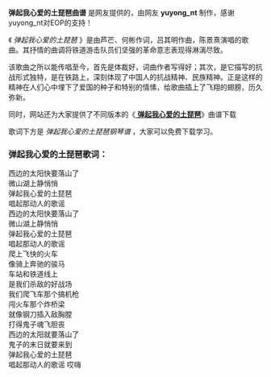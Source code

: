 

**弹起我心爱的土琵琶曲谱** 是网友提供的，由网友 **yuyong_nt** 制作，感谢yuyong_nt对EOP的支持！

《 _弹起我心爱的土琵琶_ 》是由芦芒、何彬作词，吕其明作曲，陈景熹演唱的歌曲。其抒情的曲调将铁道游击队员们坚强的革命意志表现得淋漓尽致。

该歌曲之所以能传唱至今，首先是体裁好，词曲作者写得好；其次，是它描写的抗战形式独特，是在铁路上，深刻体现了中国人的抗战精神、民族精神。正是这样的精神在人们心中埋下了爱国的种子和特别的情愫，给歌曲插上了飞翔的翅膀，历久弥新。

同时，网站还为大家提供了不同版本的《[ **弹起我心爱的土琵琶**](Music-5862-弹起我心爱的土琵琶-铁道游击队插曲.html
"弹起我心爱的土琵琶")》曲谱下载

歌词下方是 _弹起我心爱的土琵琶钢琴谱_ ，大家可以免费下载学习。

### 弹起我心爱的土琵琶歌词：

西边的太阳快要落山了  
微山湖上静悄悄  
弹起我心爱的土琵琶  
唱起那动人的歌谣  
西边的太阳快要落山了  
微山湖上静悄悄  
弹起我心爱的土琵琶  
唱起那动人的歌谣  
爬上飞快的火车  
像骑上奔驰的骏马  
车站和铁道线上  
是我们杀敌的好战场  
我们爬飞车那个搞机枪  
闯火车那个炸桥梁  
就像钢刀插入敌胸膛  
打得鬼子魂飞胆丧  
西边的太阳就要落山了  
鬼子的末日就要来到  
弹起我心爱的土琵琶  
唱起那动人的歌谣 哎嗨

